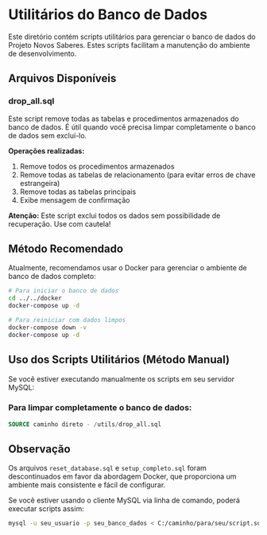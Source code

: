 # Utilitários do Banco de Dados

Este diretório contém scripts utilitários para gerenciar o banco de dados do Projeto Novos Saberes. Estes scripts facilitam a manutenção do ambiente de desenvolvimento.

## Arquivos Disponíveis

### drop_all.sql

Este script remove todas as tabelas e procedimentos armazenados do banco de dados. É útil quando você precisa limpar completamente o banco de dados sem excluí-lo.

**Operações realizadas:**
1. Remove todos os procedimentos armazenados
2. Remove todas as tabelas de relacionamento (para evitar erros de chave estrangeira)
3. Remove todas as tabelas principais
4. Exibe mensagem de confirmação

**Atenção:** Este script exclui todos os dados sem possibilidade de recuperação. Use com cautela!

## Método Recomendado

Atualmente, recomendamos usar o Docker para gerenciar o ambiente de banco de dados completo:

```bash
# Para iniciar o banco de dados
cd ../../docker
docker-compose up -d

# Para reiniciar com dados limpos
docker-compose down -v
docker-compose up -d
```

## Uso dos Scripts Utilitários (Método Manual)

Se você estiver executando manualmente os scripts em seu servidor MySQL:

### Para limpar completamente o banco de dados:

```sql
SOURCE caminho direto - /utils/drop_all.sql
```

## Observação

Os arquivos `reset_database.sql` e `setup_completo.sql` foram descontinuados em favor da abordagem Docker, que proporciona um ambiente mais consistente e fácil de configurar.

Se você estiver usando o cliente MySQL via linha de comando, poderá executar scripts assim:

```bash
mysql -u seu_usuario -p seu_banco_dados < C:/caminho/para/seu/script.sql
```
